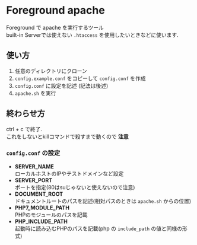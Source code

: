 # Foreground apache
Foreground で apache を実行するツール  
built-in Serverでは使えない `.htaccess` を使用したいときなどに使います.

## 使い方
1. 任意のディレクトリにクローン
2. `config.example.conf` をコピーして `config.conf` を作成
3. `config.conf` に設定を記述 (記法は後述)
4. `apache.sh` を実行

## 終わらせ方
ctrl + c で終了.  
これをしないとkillコマンドで殺すまで動くので __注意__
### `config.conf` の設定
* **SERVER_NAME**  
ローカルホストのIPやテストドメインなど設定
* **SERVER_PORT**  
ポートを指定(80はsuじゃないと使えないので注意)
* **DOCUMENT_ROOT**  
ドキュメントルートのパスを記述(相対パスのときは `apache.sh` からの位置)
* **PHP7_MODULE_PATH**  
PHPのモジュールのパスを記載
* **PHP_INCLUDE_PATH**  
起動時に読み込むPHPのパスを記載(php の `include_path` の値と同様の形式)
